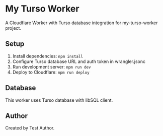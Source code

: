 # My Turso Worker

A Cloudflare Worker with Turso database integration for my-turso-worker project.

## Setup

1. Install dependencies: `npm install`
2. Configure Turso database URL and auth token in wrangler.jsonc
3. Run development server: `npm run dev`
4. Deploy to Cloudflare: `npm run deploy`

## Database

This worker uses Turso database with libSQL client.

## Author

Created by Test Author.